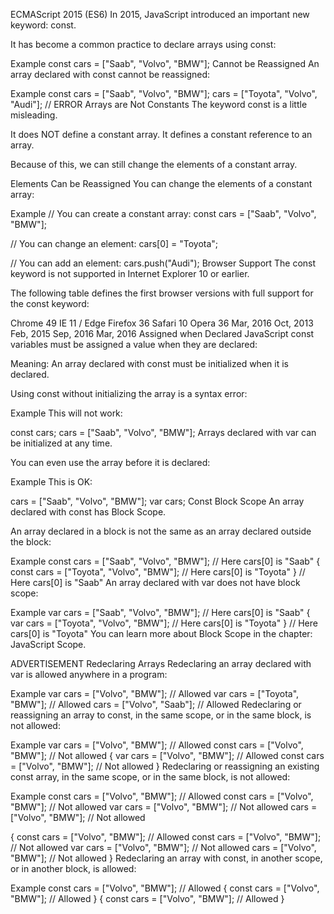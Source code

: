 ECMAScript 2015 (ES6)
In 2015, JavaScript introduced an important new keyword: const.

It has become a common practice to declare arrays using const:

Example
const cars = ["Saab", "Volvo", "BMW"];
Cannot be Reassigned
An array declared with const cannot be reassigned:

Example
const cars = ["Saab", "Volvo", "BMW"];
cars = ["Toyota", "Volvo", "Audi"];    // ERROR
Arrays are Not Constants
The keyword const is a little misleading.

It does NOT define a constant array. It defines a constant reference to an array.

Because of this, we can still change the elements of a constant array.

Elements Can be Reassigned
You can change the elements of a constant array:

Example
// You can create a constant array:
const cars = ["Saab", "Volvo", "BMW"];

// You can change an element:
cars[0] = "Toyota";

// You can add an element:
cars.push("Audi");
Browser Support
The const keyword is not supported in Internet Explorer 10 or earlier.

The following table defines the first browser versions with full support for the const keyword:

Chrome 49	IE 11 / Edge	Firefox 36	Safari 10	Opera 36
Mar, 2016	Oct, 2013	Feb, 2015	Sep, 2016	Mar, 2016
Assigned when Declared
JavaScript const variables must be assigned a value when they are declared:

Meaning: An array declared with const must be initialized when it is declared.

Using const without initializing the array is a syntax error:

Example
This will not work:

const cars;
cars = ["Saab", "Volvo", "BMW"];
Arrays declared with var can be initialized at any time.

You can even use the array before it is declared:

Example
This is OK:

cars = ["Saab", "Volvo", "BMW"];
var cars;
Const Block Scope
An array declared with const has Block Scope.

An array declared in a block is not the same as an array declared outside the block:

Example
const cars = ["Saab", "Volvo", "BMW"];
// Here cars[0] is "Saab"
{
  const cars = ["Toyota", "Volvo", "BMW"];
  // Here cars[0] is "Toyota"
}
// Here cars[0] is "Saab"
An array declared with var does not have block scope:

Example
var cars = ["Saab", "Volvo", "BMW"];
// Here cars[0] is "Saab"
{
  var cars = ["Toyota", "Volvo", "BMW"];
  // Here cars[0] is "Toyota"
}
// Here cars[0] is "Toyota"
You can learn more about Block Scope in the chapter: JavaScript Scope.

ADVERTISEMENT
Redeclaring Arrays
Redeclaring an array declared with var is allowed anywhere in a program:

Example
var cars = ["Volvo", "BMW"];   // Allowed
var cars = ["Toyota", "BMW"];  // Allowed
cars = ["Volvo", "Saab"];      // Allowed
Redeclaring or reassigning an array to const, in the same scope, or in the same block, is not allowed:

Example
var cars = ["Volvo", "BMW"];     // Allowed
const cars = ["Volvo", "BMW"];   // Not allowed
{
  var cars = ["Volvo", "BMW"];   // Allowed
  const cars = ["Volvo", "BMW"]; // Not allowed
}
Redeclaring or reassigning an existing const array, in the same scope, or in the same block, is not allowed:

Example
const cars = ["Volvo", "BMW"];   // Allowed
const cars = ["Volvo", "BMW"];   // Not allowed
var cars = ["Volvo", "BMW"];     // Not allowed
cars = ["Volvo", "BMW"];         // Not allowed

{
  const cars = ["Volvo", "BMW"]; // Allowed
  const cars = ["Volvo", "BMW"]; // Not allowed
  var cars = ["Volvo", "BMW"];   // Not allowed
  cars = ["Volvo", "BMW"];       // Not allowed
}
Redeclaring an array with const, in another scope, or in another block, is allowed:

Example
const cars = ["Volvo", "BMW"];   // Allowed
{
  const cars = ["Volvo", "BMW"]; // Allowed
}
{
  const cars = ["Volvo", "BMW"]; // Allowed
}